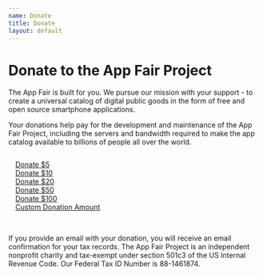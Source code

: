 ```yaml
---
name: Donate
title: Donate
layout: default
---
```


# Donate to the App Fair Project

The App Fair is built for you. We pursue our mission with your support - to create a universal catalog of digital public goods in the form of free and open source smartphone applications.

Your donations help pay for the development and maintenance of the App Fair Project, including the servers and bandwidth required to make the app catalog available to billions of people all over the world.

<div class="donate-grid-container" style="padding: 1em;">

<div class="donate-grid-item">
<a href="https://donate.stripe.com/bIYcOD6R7c8lgWA3cj" class="donate-button">Donate $5</a>
</div>

<div class="donate-grid-item">
<a href="https://donate.stripe.com/9AQ15Va3j0pD8q4eV0" class="donate-button">Donate $10</a>
</div>

<div class="donate-grid-item">
<a href="https://donate.stripe.com/bIY8yna3j1tH35K5kk" class="donate-button">Donate $20</a>
</div>

<div class="donate-grid-item">
<a href="https://donate.stripe.com/8wM29ZgrHgoBgWAbIJ" class="donate-button">Donate $50</a>
</div>

<div class="donate-grid-item">
<a href="https://donate.stripe.com/8wMeWL0sJa0ddKo28a" class="donate-button">Donate $100</a>
</div>

<div class="donate-grid-item">
<a href="https://donate.stripe.com/3cs3e34IZ3BPfSwaEJ" class="donate-button">Custom Donation Amount</a>
</div>

</div>
 
<br />
 
If you provide an email with your donation, you will receive an email confirmation for your tax records. The App Fair Project is an independent nonprofit charity and tax-exempt under section 501c3 of the US Internal Revenue Code. Our Federal Tax ID Number is 88-1461874.

